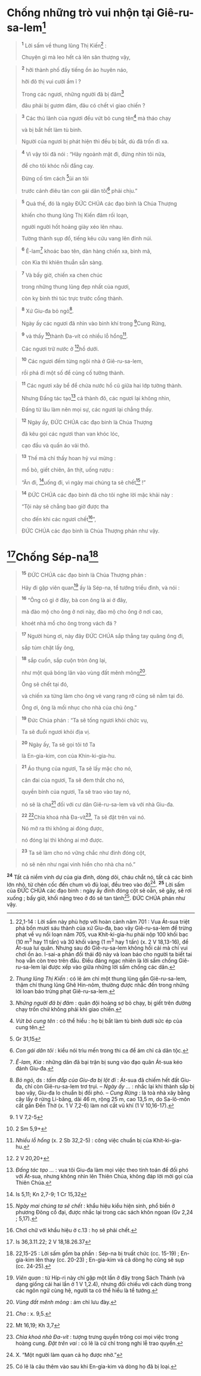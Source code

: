 # Chống những trò vui nhộn tại Giê-ru-sa-lem[^1]

> <sup><b>1</b></sup> Lời sấm về thung lũng Thị Kiến[^2] :
> 
> Chuyện gì mà leo hết cả lên sân thượng vậy,
>


> <sup><b>2</b></sup> hỡi thành phố đầy tiếng ồn ào huyên náo,
> 
> hỡi đô thị vui cười ầm ĩ ?
> 
> Trong các ngươi, những người đã bị đâm[^3]
> 
> đâu phải bị gươm đâm, đâu có chết vì giao chiến ?
>


> <sup><b>3</b></sup> Các thủ lãnh của ngươi đều vứt bỏ cung tên[^4] mà tháo chạy
> 
> và bị bắt hết làm tù binh.
> 
> Người của ngươi bị phát hiện thì đều bị bắt, dù đã trốn đi xa.
>


> <sup><b>4</b></sup> Vì vậy tôi đã nói : “Hãy ngoảnh mặt đi, đừng nhìn tôi nữa,
> 
> để cho tôi khóc nỗi đắng cay.
> 
> Đừng cố tìm cách [^1*]ủi an tôi
> 
> trước cảnh điêu tàn con gái dân tôi[^5] phải chịu.”
>


> <sup><b>5</b></sup> Quả thế, đó là ngày ĐỨC CHÚA các đạo binh là Chúa Thượng
> 
> khiến cho thung lũng Thị Kiến đâm rối loạn,
> 
> người người hốt hoảng giày xéo lên nhau.
> 
> Tường thành sụp đổ, tiếng kêu cứu vang lên đỉnh núi.
>


> <sup><b>6</b></sup> Ê-lam[^6] khoác bao tên, dàn hàng chiến xa, binh mã,
> 
> còn Kia thì khiên thuẫn sẵn sàng.
>


> <sup><b>7</b></sup> Và bấy giờ, chiến xa chen chúc
> 
> trong những thung lũng đẹp nhất của ngươi,
> 
> còn kỵ binh thì túc trực trước cổng thành.
>


> <sup><b>8</b></sup> Xứ Giu-đa bỏ ngỏ[^7].
> 
> Ngày ấy các ngươi đã nhìn vào binh khí trong [^2*]Cung Rừng,
>


> <sup><b>9</b></sup> và thấy [^3*]thành Đa-vít có nhiều lỗ hổng[^8].
> 
> Các ngươi trữ nước ở [^4*]hồ dưới.
>


> <sup><b>10</b></sup> Các ngươi đếm từng ngôi nhà ở Giê-ru-sa-lem,
> 
> rồi phá đi một số để củng cố tường thành.
>


> <sup><b>11</b></sup> Các ngươi xây bể để chứa nước hồ cũ giữa hai lớp tường thành.
> 
> Nhưng Đấng tác tạo[^9] cả thành đô, các ngươi lại không nhìn,
> 
> Đấng từ lâu làm nên mọi sự, các ngươi lại chẳng thấy.
>


> <sup><b>12</b></sup> Ngày ấy, ĐỨC CHÚA các đạo binh là Chúa Thượng
> 
> đã kêu gọi các ngươi than van khóc lóc,
> 
> cạo đầu và quấn áo vải thô.
>


> <sup><b>13</b></sup> Thế mà chỉ thấy hoan hỷ vui mừng :
> 
> mổ bò, giết chiên, ăn thịt, uống rượu :
> 
> “Ăn đi, [^5*]uống đi, vì ngày mai chúng ta sẽ chết[^10] !”
>


> <sup><b>14</b></sup> ĐỨC CHÚA các đạo binh đã cho tôi nghe lời mặc khải này :
> 
> “Tội này sẽ chẳng bao giờ được tha
> 
> cho đến khi các ngươi chết[^11]”,
> 
> ĐỨC CHÚA các đạo binh là Chúa Thượng phán như vậy.
>

# [^6*]Chống Sép-na[^12]

> <sup><b>15</b></sup> ĐỨC CHÚA các đạo binh là Chúa Thượng phán :
> 
> Hãy đi gặp viên quan[^13] ấy là Sép-na, tể tướng triều đình, và nói :
>


> <sup><b>16</b></sup> “Ông có gì ở đây, bà con ông là ai ở đây,
> 
> mà đào mộ cho ông ở nơi này, đào mộ cho ông ở nơi cao,
> 
> khoét nhà mồ cho ông trong vách đá ?
>


> <sup><b>17</b></sup> Người hùng ơi, này đây ĐỨC CHÚA sắp thẳng tay quăng ông đi,
> 
> sắp túm chặt lấy ông,
>


> <sup><b>18</b></sup> sắp cuốn, sắp cuộn tròn ông lại,
> 
> như một quả bóng lăn vào vùng đất mênh mông[^14].
> 
> Ông sẽ chết tại đó,
> 
> và chiến xa từng làm cho ông vẻ vang rạng rỡ cũng sẽ nằm tại đó.
> 
> Ông ơi, ông là mối nhục cho nhà của chủ ông.”
>


> <sup><b>19</b></sup> Đức Chúa phán : “Ta sẽ tống ngươi khỏi chức vụ,
> 
> Ta sẽ đuổi ngươi khỏi địa vị.
>


> <sup><b>20</b></sup> Ngày ấy, Ta sẽ gọi tôi tớ Ta
> 
> là En-gia-kim, con của Khin-ki-gia-hu.
>


> <sup><b>21</b></sup> Áo thụng của ngươi, Ta sẽ lấy mặc cho nó,
> 
> cân đai của ngươi, Ta sẽ đem thắt cho nó,
> 
> quyền bính của ngươi, Ta sẽ trao vào tay nó,
> 
> nó sẽ là cha[^15] đối với cư dân Giê-ru-sa-lem và với nhà Giu-đa.
>


> <sup><b>22</b></sup> [^7*]Chìa khoá nhà Đa-vít[^16], Ta sẽ đặt trên vai nó.
> 
> Nó mở ra thì không ai đóng được,
> 
> nó đóng lại thì không ai mở được.
>


> <sup><b>23</b></sup> Ta sẽ làm cho nó vững chắc như đinh đóng cột,
> 
> nó sẽ nên như ngai vinh hiển cho nhà cha nó.”
>

<sup><b>24</b></sup> Tất cả niềm vinh dự của gia đình, dòng dõi, cháu chắt nó, tất cả các bình lớn nhỏ, từ chén cốc đến chum vò đủ loại, đều treo vào đó[^17]. <sup><b>25</b></sup> Lời sấm của ĐỨC CHÚA các đạo binh : ngày ấy đinh đóng cột sẽ oằn, sẽ gãy, sẽ rơi xuống ; bấy giờ, khối nặng treo ở đó sẽ tan tành[^18]. ĐỨC CHÚA phán như vậy.

[^1]: 22,1-14 : Lời sấm này phù hợp với hoàn cảnh năm 701 : Vua Át-sua triệt phá bốn mươi sáu thành của xứ Giu-đa, bao vây Giê-ru-sa-lem để trừng phạt về vụ nổi loạn năm 705, vua Khít-ki-gia-hu phải nộp 100 khối bạc (10 m<sup>3</sup> hay 11 tấn) và 30 khối vàng (1 m<sup>3</sup> hay 1 tấn) (x. 2 V 18,13-16), để Át-sua lui quân. Nhưng sau đó Giê-ru-sa-lem không hối cải mà chỉ vui chơi ồn ào. I-sai-a phản đối thái độ này và loan báo cho người ta biết tai hoạ vẫn còn treo trên đầu. Điều đáng ngạc nhiên là lời sấm chống Giê-ru-sa-lem lại được xếp vào giữa những lời sấm chống các dân.
[^2]: <i>Thung lũng Thị Kiến</i> : có lẽ ám chỉ một thung lũng gần Giê-ru-sa-lem, thậm chí thung lũng Ghê Hin-nôm, thường được nhắc đến trong những lời loan báo trừng phạt Giê-ru-sa-lem.
[^3]: <i>Những người đã bị đâm</i> : quân đội hoảng sợ bỏ chạy, bị giết trên đường chạy trốn chứ không phải khi giao chiến.
[^4]: <i>Vứt bỏ cung tên</i> : có thể hiểu : họ bị bắt làm tù binh dưới sức ép của cung tên.
[^5]: <i>Con gái dân tôi</i> : kiểu nói trìu mến trong thi ca để ám chỉ cả dân tộc.
[^6]: <i>Ê-lam, Kia</i> : những dân đã bại trận bị sung vào đạo quân Át-sua kéo đánh Giu-đa.
[^7]: <i>Bỏ ngỏ</i>, ds : <i>tấm đắp của Giu-đa bị lột đi</i> : Át-sua đã chiếm hết đất Giu-đa, chỉ còn Giê-ru-sa-lem trơ trụi. – <i>Ngày ấy ...</i> : nhắc lại khi thành sắp bị bao vây, Giu-đa lo chuẩn bị đối phó. – <i>Cung Rừng</i> : là toà nhà xây bằng cây lấy ở rừng Li-băng, dài 46 m, rộng 25 m, cao 13,5 m, do Sa-lô-môn cất gần Đền Thờ (x. 1 V 7,2-6) làm nơi cất vũ khí (1 V 10,16-17).
[^8]: <i>Nhiều lỗ hổng</i> (x. 2 Sb 32,2-5) : công việc chuẩn bị của Khít-ki-gia-hu.
[^9]: <i>Đấng tác tạo ...</i> : vua tôi Giu-đa làm mọi việc theo tính toán để đối phó với Át-sua, nhưng không nhìn lên Thiên Chúa, không đáp lời mời gọi của Thiên Chúa.
[^10]: <i>Ngày mai chúng ta sẽ chết</i> : khẩu hiệu kiểu hiện sinh, phổ biến ở phương Đông cổ đại, được nhắc lại trong các sách khôn ngoan (Gv 2,24 ; 5,17).
[^11]: Chơi chữ với khẩu hiệu ở c.13 : họ sẽ phải chết.
[^12]: 22,15-25 : Lời sấm gồm ba phần : Sép-na bị truất chức (cc. 15-19) ; En-gia-kim lên thay (cc. 20-23) ; En-gia-kim và cả dòng họ cũng sẽ sụp (cc. 24-25).
[^13]: <i>Viên quan</i> : từ Híp-ri này chỉ gặp một lần ở đây trong Sách Thánh (và dạng giống cái hai lần ở 1 V 1,2.4), nhưng đối chiếu với cách dùng trong các ngôn ngữ cùng hệ, người ta có thể hiểu là tể tướng.
[^14]: <i>Vùng đất mênh mông</i> : ám chỉ lưu đày.
[^15]: <i>Cha</i> : x. 9,5.
[^16]: <i>Chìa khoá nhà Đa-vít</i> : tượng trưng quyền trông coi mọi việc trong hoàng cung. <i>Đặt trên vai</i> : có lẽ là cử chỉ trong nghi lễ trao quyền.
[^17]: X. “Một người làm quan cả họ được nhờ.”
[^18]: Có lẽ là câu thêm vào sau khi En-gia-kim và dòng họ đã bị loại.
[^1*]: Gr 31,15
[^2*]: 1 V 7,2-5
[^3*]: 2 Sm 5,9+
[^4*]: 2 V 20,20+
[^5*]: Is 5,11; Kn 2,7-9; 1 Cr 15,32
[^6*]: Is 36,3.11.22; 2 V 18,18.26.37
[^7*]: Mt 16,19; Kh 3,7
